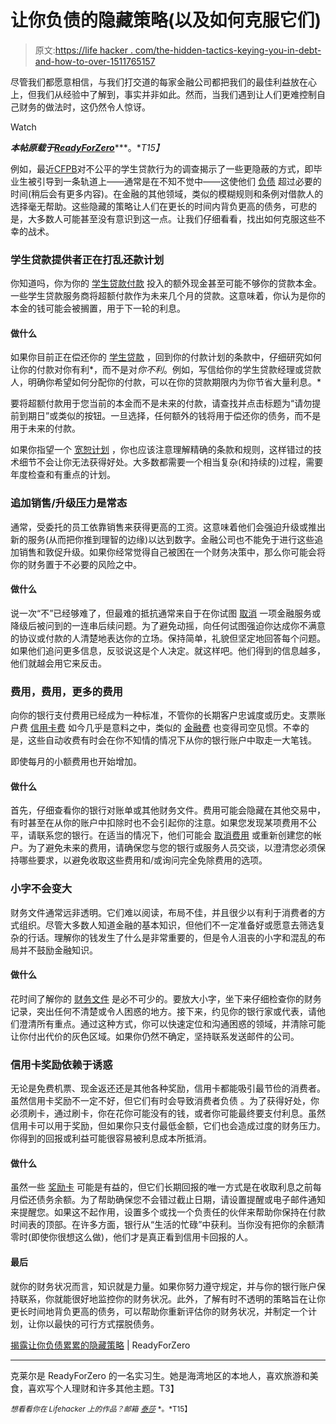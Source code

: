 # 让你负债的隐藏策略(以及如何克服它们)

> 原文:[https://life hacker . com/the-hidden-tactics-keying-you-in-debt-and-how-to-over-1511765157](https://lifehacker.com/the-hidden-tactics-keeping-you-in-debt-and-how-to-over-1511765157)

尽管我们都愿意相信，与我们打交道的每家金融公司都把我们的最佳利益放在心上，但我们从经验中了解到，事实并非如此。然而，当我们遇到让人们更难控制自己财务的做法时，这仍然令人惊讶。

Watch

***本帖原载于***[***ReadyForZero***](http://blog.readyforzero.com/uncovering-the-hidden-tactics-that-are-keeping-you-in-debt-2/)***。**T15】*

例如，最近[CFPB](http://www.nytimes.com/2013/10/17/your-money/stumbling-blocks-in-reducing-balance-on-a-student-loan.html?_r=0)对不公平的学生贷款行为的调查揭示了一些更隐蔽的方式，即毕业生被引导到一条轨道上——通常是在不知不觉中——这使他们 [负债](http://blog.readyforzero.com/how-to-get-out-of-debt/) 超过必要的时间(稍后会有更多内容)。在金融的其他领域，类似的模糊规则和条例对借款人的选择毫无帮助。这些隐藏的策略让人们在更长的时间内背负更高的债务，可悲的是，大多数人可能甚至没有意识到这一点。让我们仔细看看，找出如何克服这些不幸的战术。

### 学生贷款提供者正在打乱还款计划

你知道吗，你为你的 [学生贷款付款](http://blog.readyforzero.com/resources/student-loan-debt) 投入的额外现金甚至可能不够你的贷款本金。一些学生贷款服务商将超额付款作为未来几个月的贷款。这意味着，你认为是你的本金的钱可能会被搁置，用于下一轮的利息。

#### 做什么

如果你目前正在偿还你的 [学生贷款](https://lifehacker.com/everything-you-need-to-know-about-7-student-loan-repaym-1466213180) ，回到你的付款计划的条款中，仔细研究如何让你的付款对你有利*，而不是对*你不利*。例如，写信给你的学生贷款经理或贷款人，明确你希望如何分配你的付款，可以在你的贷款期限内为你节省大量利息。*

要将超额付款用于您当前的本金而不是未来的付款，请查找并点击标题为“请勿提前到期日”或类似的按钮。一旦选择，任何额外的钱将用于偿还你的债务，而不是用于未来的付款。

如果你指望一个 [宽恕计划](http://blog.readyforzero.com/how-to-apply-for-the-public-service-loan-forgiveness-program/) ，你也应该注意理解精确的条款和规则，这样错过的技术细节不会让你无法获得好处。大多数都需要一个相当复杂(和持续的)过程，需要年度检查和有重点的计划。

### 追加销售/升级压力是常态

通常，受委托的员工依靠销售来获得更高的工资。这意味着他们会强迫升级或推出新的服务(从而把你推到理智的边缘)以达到数字。金融公司也不能免于进行这些追加销售和敦促升级。如果你经常觉得自己被困在一个财务决策中，那么你可能会将你的财务置于不必要的风险之中。

#### 做什么

说一次“不”已经够难了，但最难的抵抗通常来自于在你试图 [取消](https://lifehacker.com/the-best-services-that-give-you-discounts-for-cancellin-5864343) 一项金融服务或降级后被问到的一连串后续问题。为了避免动摇，向任何试图强迫你达成你不满意的协议或付款的人清楚地表达你的立场。保持简单，礼貌但坚定地回答每个问题。如果他们追问更多信息，反驳说这是个人决定。就这样吧。他们得到的信息越多，他们就越会用它来反击。

### 费用，费用，更多的费用

向你的银行支付费用已经成为一种标准，不管你的长期客户忠诚度或历史。支票账户费 [信用卡费](http://blog.readyforzero.com/resources/credit-card-debt/) 如今几乎是意料之中，类似的 [金融费](https://lifehacker.com/money-saving-phone-calls-how-to-negotiate-out-of-bank-1435848512) 也变得司空见惯。不幸的是，这些自动收费有时会在你不知情的情况下从你的银行账户中取走一大笔钱。

即使每月的小额费用也开始增加。

#### 做什么

首先，仔细查看你的银行对账单或其他财务文件。费用可能会隐藏在其他交易中，有时甚至在从你的账户中扣除时也不会引起你的注意。如果您发现某项费用不公平，请联系您的银行。在适当的情况下，他们可能会 [取消费用](http://blog.readyforzero.com/credit-card-fees-waived/) 或重新创建您的帐户。为了避免未来的费用，请确保您与您的银行或服务人员交谈，以澄清您必须保持哪些要求，以避免收取这些费用和/或询问完全免除费用的选项。

### 小字不会变大

财务文件通常远非透明。它们难以阅读，布局不佳，并且很少以有利于消费者的方式组织。尽管大多数人知道金融的基本知识，但他们不一定准备好或愿意去筛选复杂的行话。理解你的钱发生了什么是非常重要的，但是令人沮丧的小字和混乱的布局并不鼓励金融知识。

#### 做什么

花时间了解你的 [财务文件](http://blog.readyforzero.com/what-to-do-with-your-financial-documents/) 是必不可少的。要放大小字，坐下来仔细检查你的财务记录，突出任何不清楚或令人困惑的地方。接下来，约见你的银行家或代表，请他们澄清所有重点。通过这种方式，你可以快速定位和沟通困惑的领域，并清除可能让你付出代价的灰色区域。如果你仍然不确定，坚持联系发送邮件的公司。

### 信用卡奖励依赖于诱惑

无论是免费机票、现金返还还是其他各种奖励，信用卡都能吸引最节俭的消费者。虽然信用卡奖励不一定不好，但它们有时会导致消费者负债 。为了获得好处，你必须刷卡，通过刷卡，你在花你可能没有的钱，或者你可能最终要支付利息。虽然信用卡可以用于奖励，但如果你只支付最低金额，它们也会造成过度的财务压力。你得到的回报或利益可能很容易被利息成本所抵消。

#### 做什么

虽然一些 [奖励卡](https://lifehacker.com/five-best-rewards-credit-cards-5765094) 可能是有益的，但它们长期回报的唯一方式是在收取利息之前每月偿还债务余额。为了帮助确保您不会错过截止日期，请设置提醒或电子邮件通知来提醒您。如果这不起作用，设置多个或找一个负责任的伙伴来帮助你保持在付款时间表的顶部。在许多方面，银行从“生活的忙碌”中获利。当你没有把你的余额清零时(即使你很想这么做)，他们才是真正看到信用卡回报的人。

#### 最后

就你的财务状况而言，知识就是力量。如果你努力遵守规定，并与你的银行账户保持联系，你就能很好地监控你的财务状况。此外，了解有时不透明的策略旨在让你更长时间地背负更高的债务，可以帮助你重新评估你的财务状况，并制定一个计划，让你以最快的可行方式摆脱债务。

[揭露让你负债累累的隐藏策略](http://blog.readyforzero.com/uncovering-the-hidden-tactics-that-are-keeping-you-in-debt-2/) | ReadyForZero

* * *

克莱尔是 ReadyForZero 的一名实习生。她是海湾地区的本地人，喜欢旅游和美食，喜欢写个人理财和许多其他主题。T3】

<small>*想看看你在 Lifehacker 上的作品？邮箱*</small> [<small>*泰莎*</small>](https://mail.google.com/mail/?view=cm&fs=1&tf=1&to=tessa@lifehacker.com) <small>*。*T15】</small>